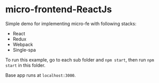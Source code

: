 # micro-frontend-ReactJs

Simple demo for implementing micro-fe with following stacks:
- React
- Redux
- Webpack
- Single-spa

To run this example, go to each sub folder and `npm start`, then run `npm start` in this folder.


Base app runs at `localhost:3000`.
